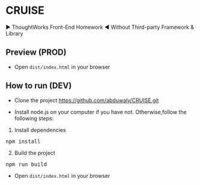 # CRUISE
▶ ThoughtWorks  Front-End Homework ◀  Without Third-party Framework &amp; Library

## Preview (PROD)

* Open `dist/index.html` in your browser

## How to run (DEV)

* Clone the project  https://github.com/abduwaly/CRUISE.git

* Install node.js on your computer if you have not. Otherwise,follow the following steps:

1. Install dependencies
<pre>
npm install
</pre>

2. Build the project
<pre>
npm run build
</pre>

* Open `dist/index.html` in your browser
